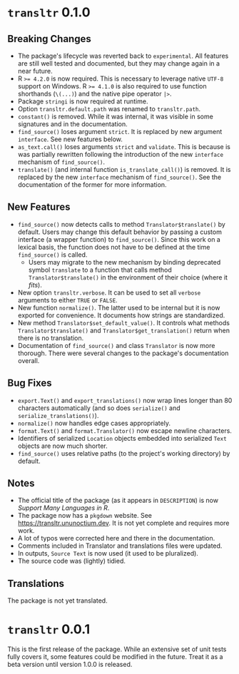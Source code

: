 # `transltr` 0.1.0

## Breaking Changes

* The package's lifecycle was reverted back to `experimental`. All features
  are still well tested and documented, but they may change again in a near
  future.
* R `>= 4.2.0` is now required. This is necessary to leverage native `UTF-8`
  support on Windows. R `>= 4.1.0` is also required to use function shorthands
  (`\(...)`) and the native pipe operator `|>`.
* Package `stringi` is now required at runtime.
* Option `transltr.default.path` was renamed to `transltr.path`.
* `constant()` is removed. While it was internal, it was visible in some signatures
  and in the documentation.
* `find_source()` loses argument `strict`. It is replaced by new argument
  `interface`. See new features below.
* `as_text.call()` loses arguments `strict` and `validate`. This is
  because is was partially rewritten following the introduction of the new
  `interface` mechanism of `find_source()`.
* `translate()` (and internal function `is_translate_call()`) is removed. It
  is replaced by the new `interface` mechanism of `find_source()`. See the
  documentation of the former for more information.

## New Features

* `find_source()` now detects calls to method `Translator$translate()` by
  default. Users may change this default behavior by passing a custom interface
  (a wrapper function) to `find_source()`. Since this work on a lexical basis,
  the function does not have to be defined at the time `find_source()` is
  called.
    * Users may migrate to the new mechanism by binding deprecated symbol
      `translate` to a function that calls method `Translator$translate()`
      in the environment of their choice (where it *fits*).
* New option `transltr.verbose`. It can be used to set all `verbose` arguments
  to either `TRUE` or `FALSE`.
* New function `normalize()`. The latter used to be internal but it is now
  exported for convenience. It documents how strings are standardized.
* New method `Translator$set_default_value()`. It controls what methods
  `Translator$translate()` and `Translator$get_translation()` return when
  there is no translation.
* Documentation of `find_source()` and class `Translator` is now more thorough.
  There were several changes to the package's documentation overall.

## Bug Fixes

* `export.Text()` and `export_translations()` now wrap lines longer than 80
  characters automatically (and so does `serialize()` and
  `serialize_translations()`).
* `normalize()` now handles edge cases appropriately.
* `format.Text()` and `format.Translator()` now escape newline characters.
* Identifiers of serialized `Location` objects embedded into serialized `Text`
  objects are now much shorter.
* `find_source()` uses relative paths (to the project's working directory) by
  default.

## Notes

* The official title of the package (as it appears in `DESCRIPTION`) is now
  *Support Many Languages in R*.
* The package now has a `pkgdown` website. See <https://transltr.ununoctium.dev>.
  It is not yet complete and requires more work.
* A lot of typos were corrected here and there in the documentation.
* Comments included in Translator and translations files were updated.
* In outputs, `Source Text` is now used (it used to be pluralized).
* The source code was (lightly) tidied.

## Translations

The package is not yet translated.

# `transltr` 0.0.1

This is the first release of the package. While an extensive set of unit tests
fully covers it, some features could be modified in the future. Treat it as a
beta version until version 1.0.0 is released.
